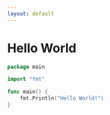 ```yaml
---
layout: default
---
```

# Hello World

```go
package main

import "fmt"

func main() {
    fmt.Println("Hello World!")
}
```